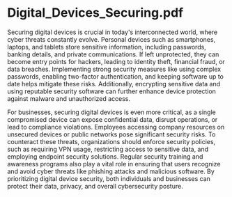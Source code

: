 # Digital_Devices_Securing.pdf
Securing digital devices is crucial in today's interconnected world, where cyber threats constantly evolve. Personal devices such as smartphones, laptops, and tablets store sensitive information, including passwords, banking details, and private communications. If left unprotected, they can become entry points for hackers, leading to identity theft, financial fraud, or data breaches. Implementing strong security measures like using complex passwords, enabling two-factor authentication, and keeping software up to date helps mitigate these risks. Additionally, encrypting sensitive data and using reputable security software can further enhance device protection against malware and unauthorized access.

For businesses, securing digital devices is even more critical, as a single compromised device can expose confidential data, disrupt operations, or lead to compliance violations. Employees accessing company resources on unsecured devices or public networks pose significant security risks. To counteract these threats, organizations should enforce security policies, such as requiring VPN usage, restricting access to sensitive data, and employing endpoint security solutions. Regular security training and awareness programs also play a vital role in ensuring that users recognize and avoid cyber threats like phishing attacks and malicious software. By prioritizing digital device security, both individuals and businesses can protect their data, privacy, and overall cybersecurity posture.
